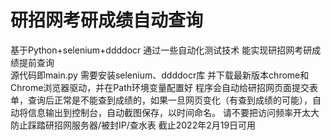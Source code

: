 # 研招网考研成绩自动查询
基于Python+selenium+ddddocr 通过一些自动化测试技术 能实现研招网考研成绩提前查询  
源代码即main.py
需要安装selenium、ddddocr库
并下载最新版本chrome和Chrome浏览器驱动，并在Path环境变量配置好
程序会自动给研招网页面提交表单，查询后正常是不能查到成绩的，如果一旦网页变化（有查到成绩的可能），自动将信息输出到控制台，自动截图保存，以时间命名。
请不要把访问频率开太大 防止踩踏研招网服务器/被封IP/查水表
截止2022年2月19日可用  
